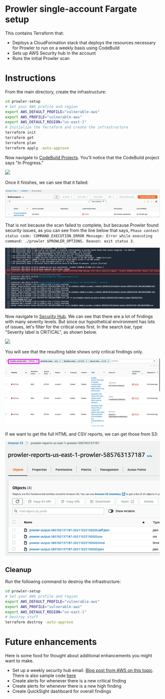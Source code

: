 # Prowler single-account Fargate setup

This contains Terraform that:
* Deploys a CloudFormation stack that deploys the resources necessary for Prowler to run on a weekly basis using CodeBuild
* Sets up AWS Security hub in the account
* Runs the initial Prowler scan

# Instructions

From the main directory, create the infrastructure:

```bash
cd prowler-setup
# Set your AWS profile and region
export AWS_DEFAULT_PROFILE="vulnerable-aws"
export AWS_PROFILE="vulnerable-aws"
export AWS_DEFAULT_REGION="us-east-1"
# Initialize the Terraform and create the infrastructure
terraform init
terraform get
terraform plan
terraform apply -auto-approve
```

Now navigate to [CodeBuild Projects](https://console.aws.amazon.com/codesuite/codebuild/projects?region=us-east-1). You'll notice that the CodeBuild project says "In Progress."

![](./images/prowler-codebuild-images.png)

Once it finishes, we can see that it failed:

![](./images/prowler-codebuild-failed.png)

That is not because the scan failed to complete, but because Prowler found security issues, as you can see from the line below that says, `Phase context status code: COMMAND_EXECUTION_ERROR Message: Error while executing command: ./prowler $PROWLER_OPTIONS. Reason: exit status 3`.

![](./images/exit-status-3.png)

Now navigate to [Security Hub](https://console.aws.amazon.com/securityhub/home?region=us-east-1#/findings). We can see that there are a lot of findings with many severity levels. But since our hypothetical environment has lots of issues, let's filter for the critical ones first. In the search bar, type "Severity label is CRITICAL", as shown below.

![](./images/severity-label-critical.png)

You will see that the resulting table shows only critical findings only.

![](./images/security-hub-findings-critical.png)

If we want to get the full HTML and CSV reports, we can get those from S3:

![](./images/s3-results.png)

## Cleanup

Run the following command to destroy the infrastructure:

```bash
cd prowler-setup
# Set your AWS profile and region
export AWS_DEFAULT_PROFILE="vulnerable-aws"
export AWS_PROFILE="vulnerable-aws"
export AWS_DEFAULT_REGION="us-east-1"
# Destroy stuff
terraform destroy -auto-approve
```

# Future enhancements

Here is some food for thought about additional enhancements you might want to make.

* Set up a weekly security hub email. [Blog post from AWS on this topic](https://aws.amazon.com/blogs/security/how-to-set-up-a-recurring-security-hub-summary-email/). There is also sample code [here](https://github.com/aws-samples/aws-security-hub-summary-email)
* Create alerts for whenever there is a new critical finding
* Create alerts for whenever there is a new high finding
* Create QuickSight dashboard for overall findings
